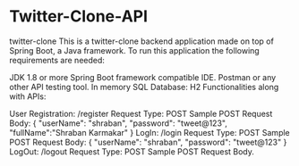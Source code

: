 # Twitter-Clone-API
twitter-clone
This is a twitter-clone backend application made on top of Spring Boot, a Java framework. To run this application the following requirements are needed:

JDK 1.8 or more
Spring Boot framework compatible IDE.
Postman or any other API testing tool.
In memory SQL Database: H2
Functionalities along with APIs:

User Registration: /register
Request Type: POST
Sample POST Request Body:
  {
      "userName": "shraban",
      "password": "tweet@123",
      "fullName":"Shraban Karmakar"
  }
LogIn: /login
Request Type: POST
Sample POST Request Body:
  {
      "userName": "shraban",
      "password": "tweet@123"
  }
LogOut: /logout
Request Type: POST
Sample POST Request Body.
